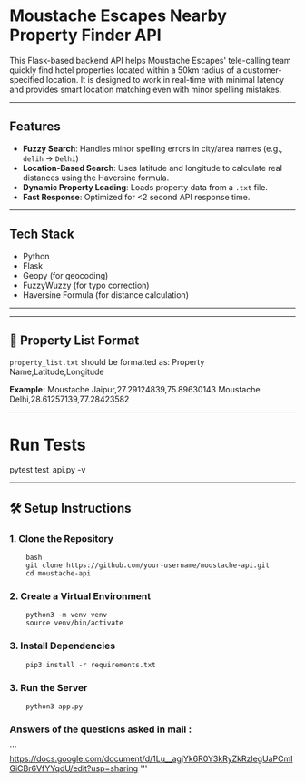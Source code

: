 # Moustache Escapes Nearby Property Finder API

This Flask-based backend API helps Moustache Escapes' tele-calling team quickly find hotel properties located within a 50km radius of a customer-specified location. It is designed to work in real-time with minimal latency and provides smart location matching even with minor spelling mistakes.

---

## Features

- **Fuzzy Search**: Handles minor spelling errors in city/area names (e.g., `delih` → `Delhi`)
- **Location-Based Search**: Uses latitude and longitude to calculate real distances using the Haversine formula.
- **Dynamic Property Loading**: Loads property data from a `.txt` file.
- **Fast Response**: Optimized for <2 second API response time.

---

## Tech Stack

- Python
- Flask
- Geopy (for geocoding)
- FuzzyWuzzy (for typo correction)
- Haversine Formula (for distance calculation)

---

---

## 📄 Property List Format

`property_list.txt` should be formatted as:
Property Name,Latitude,Longitude

**Example:**
Moustache Jaipur,27.29124839,75.89630143
Moustache Delhi,28.61257139,77.28423582

---

# Run Tests

pytest test_api.py -v

---

## 🛠️ Setup Instructions

### 1. Clone the Repository

```
    bash
    git clone https://github.com/your-username/moustache-api.git
    cd moustache-api
```

### 2. Create a Virtual Environment

```
    python3 -m venv venv
    source venv/bin/activate
```

### 3. Install Dependencies

```
    pip3 install -r requirements.txt
```

### 3. Run the Server

```
    python3 app.py
```

### Answers of the questions asked in mail :
'''
    https://docs.google.com/document/d/1Lu__agjYk6R0Y3kRyZkRzlegUaPCmIGiCBr6VfYYqdU/edit?usp=sharing
'''

